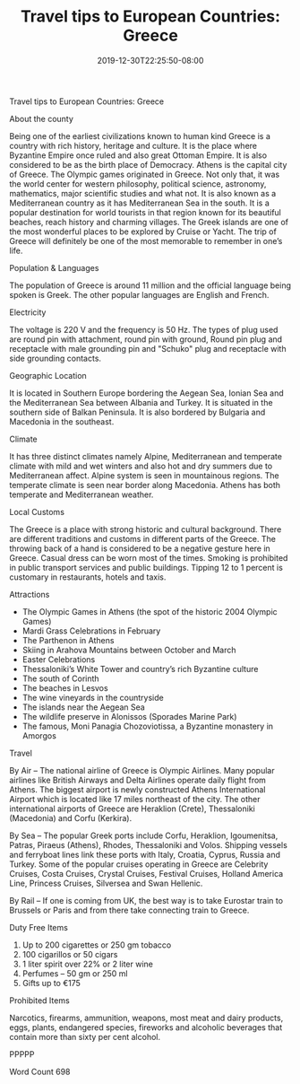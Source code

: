 ﻿---
title: "Travel tips to European Countries: Greece"
date: 2019-12-30T22:25:50-08:00
description: "Travel Tips To European Countries Tips for Web Success"
featured_image: "/images/Travel Tips To European Countries.jpg"
tags: ["Travel Tips To European Countries"]
---

Travel tips to European Countries: Greece

About the county

Being one of the earliest civilizations known to human kind Greece is a country with rich history, heritage and culture. It is the place where Byzantine Empire once ruled and also great Ottoman Empire. It is also considered to be as the birth place of Democracy. Athens is the capital city of Greece. The Olympic games originated in Greece. Not only that, it was the world center for western philosophy, political science, astronomy, mathematics, major scientific studies and what not. It is also known as a Mediterranean country as it has Mediterranean Sea in the south. It is a popular destination for world tourists in that region known for its beautiful beaches, reach history and charming villages. The Greek islands are one of the most wonderful places to be explored by Cruise or Yacht. The trip of Greece will definitely be one of the most memorable to remember in one’s life.

Population & Languages

The population of Greece is around 11 million and the official language being spoken is Greek. The other popular languages are English and French.

Electricity

The voltage is 220 V and the frequency is 50 Hz. The types of plug used are round pin with attachment, round pin with ground, Round pin plug and receptacle with male grounding pin and "Schuko" plug and receptacle with side grounding contacts.

Geographic Location

It is located in Southern Europe bordering the Aegean Sea, Ionian Sea and the Mediterranean Sea between Albania and Turkey. It is situated in the southern side of Balkan Peninsula. It is also bordered by Bulgaria and Macedonia in the southeast.

Climate

It has three distinct climates namely Alpine, Mediterranean and temperate climate with mild and wet winters and also hot and dry summers due to Mediterranean affect. Alpine system is seen in mountainous regions. The temperate climate is seen near border along Macedonia. Athens has both temperate and Mediterranean weather.

Local Customs

The Greece is a place with strong historic and cultural background. There are different traditions and customs in different parts of the Greece. The throwing back of a hand is considered to be a negative gesture here in Greece. Casual dress can be worn most of the times. Smoking is prohibited in public transport services and public buildings. Tipping 12 to 1 percent is customary in restaurants, hotels and taxis.

Attractions
* The Olympic Games in Athens (the spot of the historic 2004 Olympic Games)
* Mardi Grass Celebrations in February
* The Parthenon in Athens
* Skiing in Arahova Mountains between October and March
* Easter Celebrations
* Thessaloniki’s White Tower and country’s rich Byzantine culture
* The south of Corinth
* The beaches in Lesvos
* The wine vineyards in the countryside 
* The islands near the Aegean Sea
* The wildlife preserve in Alonissos (Sporades Marine Park)
* The famous, Moni Panagia Chozoviotissa, a Byzantine monastery in Amorgos

Travel

By Air – The national airline of Greece is Olympic Airlines. Many popular airlines like British Airways and Delta Airlines operate daily flight from Athens. The biggest airport is newly constructed Athens International Airport which is located like 17 miles northeast of the city. The other international airports of Greece are Heraklion (Crete), Thessaloniki (Macedonia) and Corfu (Kerkira).

By Sea – The popular Greek ports include Corfu, Heraklion, Igoumenitsa, Patras, Piraeus (Athens), Rhodes, Thessaloniki and Volos. Shipping vessels and ferryboat lines link these ports with Italy, Croatia, Cyprus, Russia and Turkey. Some of the popular cruises operating in Greece are Celebrity Cruises, Costa Cruises, Crystal Cruises, Festival Cruises, Holland America Line, Princess Cruises, Silversea and Swan Hellenic. 

By Rail – If one is coming from UK, the best way is to take Eurostar train to Brussels or Paris and from there take connecting train to Greece.

Duty Free Items
1. Up to 200 cigarettes or 250 gm tobacco
2. 100 cigarillos or 50 cigars
3. 1 liter spirit over 22% or 2 liter wine 
4. Perfumes – 50 gm or 250 ml
5. Gifts up to €175

Prohibited Items

Narcotics, firearms, ammunition, weapons, most meat and dairy products, eggs, plants, endangered species, fireworks and alcoholic beverages that contain more than sixty per cent alcohol.

PPPPP

Word Count 698

